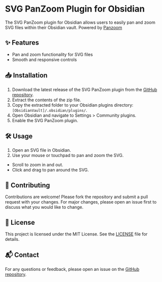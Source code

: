 # SVG PanZoom Plugin for Obsidian

The SVG PanZoom plugin for Obsidian allows users to easily pan and zoom SVG files within their Obsidian vault. Powered by [Panzoom](https://timmywil.com/panzoom/)

## ✨ Features

- Pan and zoom functionality for SVG files
- Smooth and responsive controls

## 📥 Installation

1. Download the latest release of the SVG PanZoom plugin from the [GitHub repository](https://github.com/AlanJs26/svg-panzoom).
2. Extract the contents of the zip file.
3. Copy the extracted folder to your Obsidian plugins directory: `[ObsidianVault]/.obsidian/plugins/`.
4. Open Obsidian and navigate to Settings > Community plugins.
5. Enable the SVG PanZoom plugin.

## 🛠️ Usage

1. Open an SVG file in Obsidian.
2. Use your mouse or touchpad to pan and zoom the SVG.
  - Scroll to zoom in and out.
  - Click and drag to pan around the SVG.

## 🤝 Contributing

Contributions are welcome! Please fork the repository and submit a pull request with your changes. For major changes, please open an issue first to discuss what you would like to change.

## 📜 License

This project is licensed under the MIT License. See the [LICENSE](LICENSE) file for details.

## 📬 Contact

For any questions or feedback, please open an issue on the [GitHub repository](https://github.com/AlanJs26/svg-panzoom/issues).
